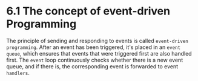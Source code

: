# 6.1 The concept of event-driven Programming

The principle of sending and responding to events is called `event-driven programming`.
After an event has been triggered, it's placed in an `event queue`, which ensures that events that were triggered first are also handled first. The `event` loop continuously checks whether there is a new event queue, and if there is, the corresponding event is forwarded to event `handlers`.
